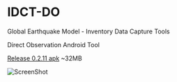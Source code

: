 # IDCT-DO



Global Earthquake Model - Inventory Data Capture Tools 

Direct Observation Android Tool




[Release 0.2.11 apk](http://idct.github.io/DirectObservationToolsForAndroid/idct.apk) ~32MB

![ScreenShot](http://idct.github.io/DirectObservationToolsForAndroid/download.png)

